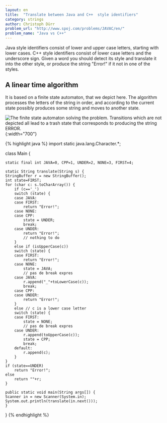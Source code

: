 ```yaml
---
layout: en
title:  "Translate between Java and C++  style identifiers"
category: strings
author: Christoph Dürr
problem_url: "http://www.spoj.com/problems/JAVAC/en/"
problem_name: "Java vs C++"
---
```


Java style  identifiers consist of lower and upper case letters, starting with lower cases. C++ style identifiers consist of lower case letters and the underscore sign.  Given a word you should detect its style and translate it into the other style, or produce the string "Error!" if it not in one of the styles.

## A linear time algorithm

It is based on a finite state automaton, that we depict here. The algorithm processes the letters of the string in order, and according to the current state possibly produces some string and moves to another state.

![]({{site.images}}java-vs-c++.svg "The finite state automaton solving the problem. Transitions which are not depicted all lead to a trash state that corresponds to producing the string ERROR." ){:width="700"}


{% highlight java %}
import static java.lang.Character.*;


class Main {

    static final int JAVA=0, CPP=1, UNDER=2, NONE=3, FIRST=4;

    static String translate(String s) {
    StringBuffer r = new StringBuffer();
    int state=FIRST;
    for (char c: s.toCharArray()) {
        if (c=='_')
        switch (state) {
        case JAVA:
        case FIRST:
            return "Error!";
        case NONE:
        case CPP:
            state = UNDER;
            break;
        case UNDER:
            return "Error!";
            // nothing to do
        }
        else if (isUpperCase(c))
        switch (state) {
        case FIRST:
            return "Error!";
        case NONE:
            state = JAVA;
            // pas de break expres
        case JAVA:
            r.append("_"+toLowerCase(c));
            break;
        case CPP:
        case UNDER:
            return "Error!";
        }
        else // c is a lower case letter
        switch (state) {
        case FIRST:
            state = NONE;
            // pas de break expres
        case UNDER:
            r.append(toUpperCase(c));
            state = CPP;
            break;
        default:
            r.append(c);
        }
    }
    if (state==UNDER)
        return "Error!";
    else
        return ""+r;
    }

    public static void main(String args[]) {
    Scanner in = new Scanner(System.in);
    System.out.println(translate(in.next()));
    }
}
{% endhighlight %}



